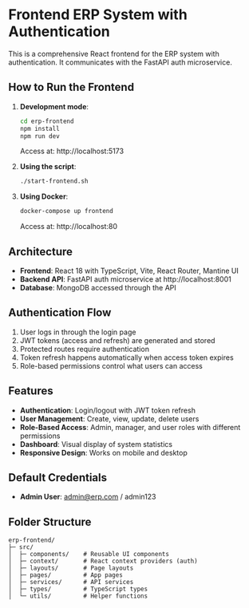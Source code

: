 # Frontend ERP System with Authentication

This is a comprehensive React frontend for the ERP system with authentication. It communicates with the FastAPI auth microservice.

## How to Run the Frontend

1. **Development mode**:
   ```bash
   cd erp-frontend
   npm install
   npm run dev
   ```
   Access at: http://localhost:5173

2. **Using the script**:
   ```bash
   ./start-frontend.sh
   ```

3. **Using Docker**:
   ```bash
   docker-compose up frontend
   ```
   Access at: http://localhost:80

## Architecture

- **Frontend**: React 18 with TypeScript, Vite, React Router, Mantine UI
- **Backend API**: FastAPI auth microservice at http://localhost:8001
- **Database**: MongoDB accessed through the API

## Authentication Flow

1. User logs in through the login page
2. JWT tokens (access and refresh) are generated and stored
3. Protected routes require authentication
4. Token refresh happens automatically when access token expires
5. Role-based permissions control what users can access

## Features

- **Authentication**: Login/logout with JWT token refresh
- **User Management**: Create, view, update, delete users
- **Role-Based Access**: Admin, manager, and user roles with different permissions
- **Dashboard**: Visual display of system statistics
- **Responsive Design**: Works on mobile and desktop

## Default Credentials

- **Admin User**: admin@erp.com / admin123

## Folder Structure

```
erp-frontend/
├─ src/
│  ├─ components/    # Reusable UI components
│  ├─ context/       # React context providers (auth)
│  ├─ layouts/       # Page layouts
│  ├─ pages/         # App pages
│  ├─ services/      # API services
│  ├─ types/         # TypeScript types
│  └─ utils/         # Helper functions
```
